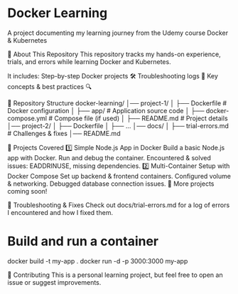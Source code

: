 # Docker Learning 

A project documenting my learning journey from the Udemy course Docker & Kubernetes


📌 About This Repository
This repository tracks my hands-on experience, trials, and errors while learning Docker and Kubernetes.

It includes:
Step-by-step Docker projects 🛠️
Troubleshooting logs 📝
Key concepts & best practices 🔍


📂 Repository Structure
docker-learning/
│── project-1/
│   ├── Dockerfile            # Docker configuration
│   ├── app/                  # Application source code
│   ├── docker-compose.yml     # Compose file (if used)
│   ├── README.md              # Project details
│── project-2/
│   ├── Dockerfile
│   ├── ...
│── docs/
│   ├── trial-errors.md        # Challenges & fixes
│── README.md


📜 Projects Covered
1️⃣ Simple Node.js App in Docker
Build a basic Node.js app with Docker.
Run and debug the container.
Encountered & solved issues: EADDRINUSE, missing dependencies.
2️⃣ Multi-Container Setup with Docker Compose
Set up backend & frontend containers.
Configured volume & networking.
Debugged database connection issues.
📌 More projects coming soon!

📝 Troubleshooting & Fixes
Check out docs/trial-errors.md for a log of errors I encountered and how I fixed them.


# Build and run a container
docker build -t my-app .
docker run -d -p 3000:3000 my-app


🌟 Contributing
This is a personal learning project, but feel free to open an issue or suggest improvements.

